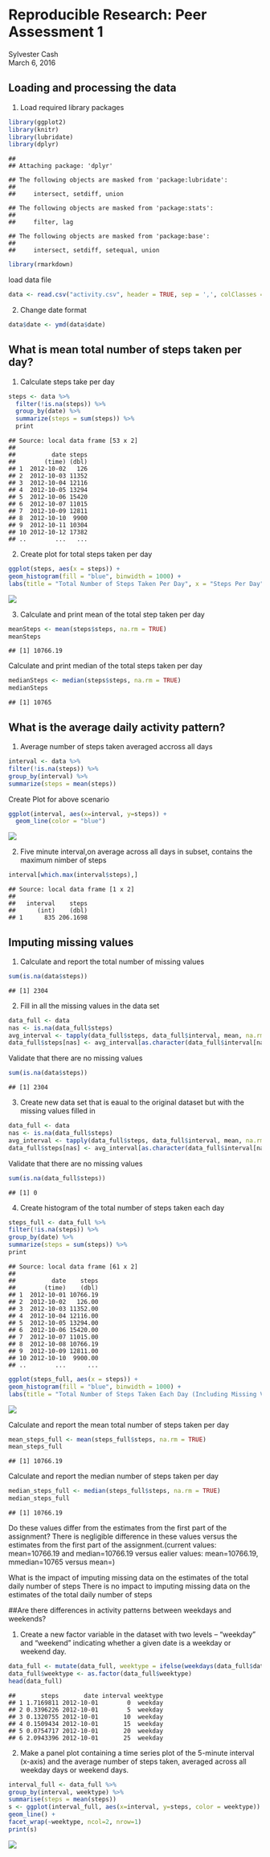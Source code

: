 # Reproducible Research: Peer Assessment 1
Sylvester Cash  
March 6, 2016  

## Loading and processing the data

1. Load required library packages

```r
library(ggplot2)
library(knitr)
library(lubridate)
library(dplyr)
```

```
## 
## Attaching package: 'dplyr'
```

```
## The following objects are masked from 'package:lubridate':
## 
##     intersect, setdiff, union
```

```
## The following objects are masked from 'package:stats':
## 
##     filter, lag
```

```
## The following objects are masked from 'package:base':
## 
##     intersect, setdiff, setequal, union
```

```r
library(rmarkdown)
```

load data file

```r
data <- read.csv("activity.csv", header = TRUE, sep = ',', colClasses = c("numeric", "character", "integer"))
```

2. Change date format 

```r
data$date <- ymd(data$date)
```

## What is mean total number of steps taken per day?

1. Calculate steps take per day

```r
steps <- data %>%
  filter(!is.na(steps)) %>%
  group_by(date) %>%
  summarize(steps = sum(steps)) %>%
  print
```

```
## Source: local data frame [53 x 2]
## 
##          date steps
##        (time) (dbl)
## 1  2012-10-02   126
## 2  2012-10-03 11352
## 3  2012-10-04 12116
## 4  2012-10-05 13294
## 5  2012-10-06 15420
## 6  2012-10-07 11015
## 7  2012-10-09 12811
## 8  2012-10-10  9900
## 9  2012-10-11 10304
## 10 2012-10-12 17382
## ..        ...   ...
```

2. Create plot for total steps taken per day

```r
ggplot(steps, aes(x = steps)) +
geom_histogram(fill = "blue", binwidth = 1000) +
labs(title = "Total Number of Steps Taken Per Day", x = "Steps Per Day", y = "Frequency")
```

![](PA1_template_files/figure-html/unnamed-chunk-5-1.png)

3. Calculate and print mean of the total step taken per day

```r
meanSteps <- mean(steps$steps, na.rm = TRUE)
meanSteps
```

```
## [1] 10766.19
```

Calculate and print median of the total steps taken per day

```r
medianSteps <- median(steps$steps, na.rm = TRUE)
medianSteps
```

```
## [1] 10765
```

## What is the average daily activity pattern?

1. Average number of steps taken averaged accross all days

```r
interval <- data %>%
filter(!is.na(steps)) %>%
group_by(interval) %>%
summarize(steps = mean(steps))
```

Create Plot for above scenario

```r
ggplot(interval, aes(x=interval, y=steps)) +
  geom_line(color = "blue")
```

![](PA1_template_files/figure-html/unnamed-chunk-9-1.png)

2. Five minute interval,on average across all days in subset, contains the maximum nimber of steps

```r
interval[which.max(interval$steps),]
```

```
## Source: local data frame [1 x 2]
## 
##   interval    steps
##      (int)    (dbl)
## 1      835 206.1698
```

## Imputing missing values

1. Calculate and report the total number of missing values

```r
sum(is.na(data$steps))
```

```
## [1] 2304
```

2. Fill in all the missing values in the data set

```r
data_full <- data
nas <- is.na(data_full$steps)
avg_interval <- tapply(data_full$steps, data_full$interval, mean, na.rm=TRUE, simplify=TRUE)
data_full$steps[nas] <- avg_interval[as.character(data_full$interval[nas])]
```

Validate that there are no missing values

```r
sum(is.na(data$steps))
```

```
## [1] 2304
```

3. Create new data set that is eaual to the original dataset but with the missing values filled in

```r
data_full <- data
nas <- is.na(data_full$steps)
avg_interval <- tapply(data_full$steps, data_full$interval, mean, na.rm=TRUE, simplify=TRUE)
data_full$steps[nas] <- avg_interval[as.character(data_full$interval[nas])]
```

Validate that there are no missing values

```r
sum(is.na(data_full$steps))
```

```
## [1] 0
```

4. Create histogram of the total number of steps taken each day 

```r
steps_full <- data_full %>%
filter(!is.na(steps)) %>%
group_by(date) %>%
summarize(steps = sum(steps)) %>%
print
```

```
## Source: local data frame [61 x 2]
## 
##          date    steps
##        (time)    (dbl)
## 1  2012-10-01 10766.19
## 2  2012-10-02   126.00
## 3  2012-10-03 11352.00
## 4  2012-10-04 12116.00
## 5  2012-10-05 13294.00
## 6  2012-10-06 15420.00
## 7  2012-10-07 11015.00
## 8  2012-10-08 10766.19
## 9  2012-10-09 12811.00
## 10 2012-10-10  9900.00
## ..        ...      ...
```

```r
ggplot(steps_full, aes(x = steps)) +
geom_histogram(fill = "blue", binwidth = 1000) +
labs(title = "Total Number of Steps Taken Each Day (Including Missing Values)", x = "Steps Per day", y = "Frequency")
```

![](PA1_template_files/figure-html/unnamed-chunk-16-1.png)

Calculate and report the mean total number of steps taken per day

```r
mean_steps_full <- mean(steps_full$steps, na.rm = TRUE)
mean_steps_full
```

```
## [1] 10766.19
```

Calculate and report the median number of steps taken per day

```r
median_steps_full <- median(steps_full$steps, na.rm = TRUE)
median_steps_full
```

```
## [1] 10766.19
```

Do these values differ from the estimates from the first part of the assignment?
There is negligible difference in these values versus the estimates from the first part of the assignment.(current values: mean=10766.19 and median=10766.19 versus ealier values: mean=10766.19, mmedian=10765 versus mean=)

What is the impact of imputing missing data on the estimates of the total daily number of steps
There is no impact to imputing missing data on the estimates of the total daily number of steps

##Are there differences in activity patterns between weekdays and weekends?

1. Create a new factor variable in the dataset with two levels – “weekday” and “weekend” indicating whether a given date is a weekday or weekend day.


```r
data_full <- mutate(data_full, weektype = ifelse(weekdays(data_full$date) == "Saturday" | weekdays(data_full$date) == "Sunday", "weekend", "weekday"))
data_full$weektype <- as.factor(data_full$weektype)
head(data_full)
```

```
##       steps       date interval weektype
## 1 1.7169811 2012-10-01        0  weekday
## 2 0.3396226 2012-10-01        5  weekday
## 3 0.1320755 2012-10-01       10  weekday
## 4 0.1509434 2012-10-01       15  weekday
## 5 0.0754717 2012-10-01       20  weekday
## 6 2.0943396 2012-10-01       25  weekday
```

2. Make a panel plot containing a time series plot of the 5-minute interval (x-axis) and the average number of steps taken, averaged across all weekday days or weekend days. 


```r
interval_full <- data_full %>%
group_by(interval, weektype) %>%
summarise(steps = mean(steps))
s <- ggplot(interval_full, aes(x=interval, y=steps, color = weektype)) +
geom_line() +
facet_wrap(~weektype, ncol=2, nrow=1)
print(s)
```

![](PA1_template_files/figure-html/unnamed-chunk-20-1.png)
